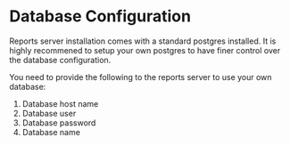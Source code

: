 # Database Configuration

Reports server installation comes with a standard postgres installed. It is highly recommened to setup your own postgres to have finer control over the database configuration.

You need to provide the following to the reports server to use your own database:
1. Database host name
2. Database user
3. Database password
4. Database name
